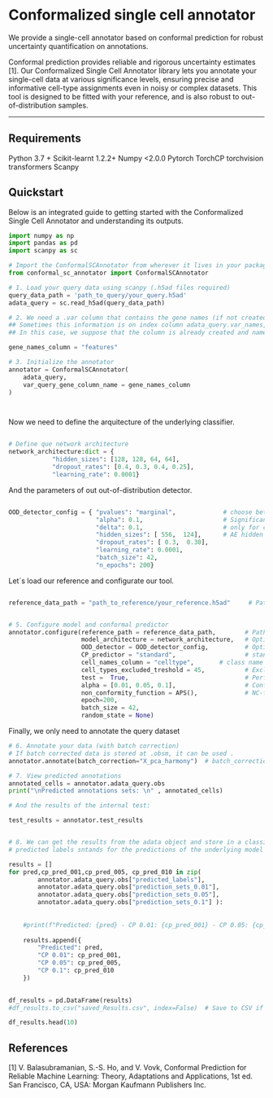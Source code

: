 # Conformalized single cell annotator


We provide a single-cell annotator based on conformal prediction for robust uncertainty quantification on annotations.

Conformal prediction provides reliable and rigorous uncertainty estimates [1]. Our Conformalized Single Cell Annotator library lets you annotate your single-cell data at various significance levels, ensuring precise and informative cell-type assignments even in noisy or complex datasets. This tool is designed to be fitted with your reference, and is also robust to out-of-distribution samples.


---



## Requirements

Python 3.7 +
Scikit-learnt 1.2.2+
Numpy <2.0.0
Pytorch
TorchCP
torchvision
transformers
Scanpy



## Quickstart
Below is an integrated guide to getting started with the Conformalized Single Cell Annotator and understanding its outputs.





```python
import numpy as np
import pandas as pd
import scanpy as sc

# Import the ConformalSCAnnotator from wherever it lives in your package
from conformal_sc_annotator import ConformalSCAnnotator

# 1. Load your query data using scanpy (.h5ad files required)
query_data_path = 'path_to_query/your_query.h5ad'
adata_query = sc.read_h5ad(query_data_path)

# 2. We need a .var column that contains the gene names (if not created).
## Sometimes this information is on index column adata_query.var_names, but we explicity in a new column if not exist .
## In this case, we suppose that the column is already created and named: "features".

gene_names_column = "features" 

# 3. Initialize the annotator
annotator = ConformalSCAnnotator(
    adata_query,
    var_query_gene_column_name = gene_names_column 
)




```
Now we need to define the arquitecture of the underlying classifier.

```python

# Define que network architecture   
network_architecture:dict = {   
            "hidden_sizes": [128, 128, 64, 64],
            "dropout_rates": [0.4, 0.3, 0.4, 0.25],
            "learning_rate": 0.0001}

```
And the parameters of out out-of-distribution detector.

```python

OOD_detector_config = { "pvalues": "marginal",             # choose between marginal or conditional. Def: "marginal"
                        "alpha": 0.1,                      # Significance level for the hyoothesis test
                        "delta": 0.1,                      # only for conditional pvalues
                        "hidden_sizes": [ 556,  124],      # AE hidden sizes and topology of the network
                        "dropout_rates": [ 0.3,  0.30],
                        "learning_rate": 0.0001,
                        "batch_size": 42,
                        "n_epochs": 200}

```

Let´s load our reference and configurate our tool.

```python

reference_data_path = "path_to_reference/your_reference.h5ad"     # Path to the reference data


# 5. Configure model and conformal predictor
annotator.configure(reference_path = reference_data_path,        # Path to the reference data in format .h5ad
                    model_architecture = network_architecture,   # Optional, if not provided, default values will be used
                    OOD_detector = OOD_detector_config,          # Optional, if not provided, default values will be used
                    CP_predictor = "standard",                   # standard, mondrian or cluster
                    cell_names_column = "celltype",       # class name for fitting the model.  cell_type or celltype_level3 
                    cell_types_excluded_treshold = 45,           # Exclude cell types with less than 50 cells
                    test =  True,                                # Perform internal test of the model
                    alpha = [0.01, 0.05, 0.1],                   # Confidence of the predictions (can be a single element)
                    non_conformity_function = APS(),             # NC-function provided by or compatible with torchCP   (APS, RAPS, THR) 
                    epoch=200,
                    batch_size = 42,
                    random_state = None) 

```
Finally, we only need to annotate the query dataset

```python
# 6. Annotate your data (with batch correction)
# If batch corrected data is stored at .obsm, it can be used .
annotator.annotate(batch_correction="X_pca_harmony")  # batch_correction: None, "X_pca_harmony" or "'X_pca"
```

```python
# 7. View predicted annotations
annotated_cells = annotator.adata_query.obs
print("\nPredicted annotations sets: \n" , annotated_cells)

# And the results of the internal test:

test_results = annotator.test_results

```

```python

# 8. We can get the results from the adata object and store in a classical df:
# predicted labels sntands for the predictions of the underlying model without conformal prediction.

results = []
for pred,cp_pred_001,cp_pred_005, cp_pred_010 in zip(
        annotator.adata_query.obs["predicted_labels"],
        annotator.adata_query.obs["prediction_sets_0.01"],
        annotator.adata_query.obs["prediction_sets_0.05"],
        annotator.adata_query.obs["prediction_sets_0.1"] ):
        
        
    #print(f"Predicted: {pred} - CP 0.01: {cp_pred_001} - CP 0.05: {cp_pred_005} - CP 0.10: {cp_pred_010}")
        
    results.append({
        "Predicted": pred,
        "CP 0.01": cp_pred_001,
        "CP 0.05": cp_pred_005,
        "CP 0.1": cp_pred_010
    })
    

df_results = pd.DataFrame(results)
#df_results.to_csv("saved_Results.csv", index=False)  # Save to CSV if needed

df_results.head(10)

```


## References 


[1] V. Balasubramanian, S.-S. Ho, and V. Vovk, Conformal Prediction
for Reliable Machine Learning: Theory, Adaptations and Applications,
1st ed. San Francisco, CA, USA: Morgan Kaufmann Publishers Inc.

